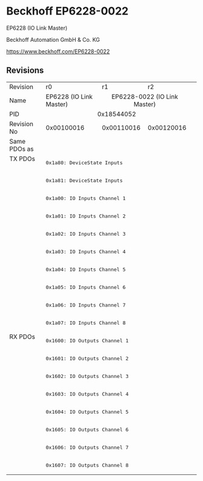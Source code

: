 # Beckhoff EP6228-0022

EP6228 (IO Link Master)

Beckhoff Automation GmbH & Co. KG

https://www.beckhoff.com/EP6228-0022

## Revisions
<table>
<tr >
<td>Revision</td>
<td>r0</td>
<td>r1</td>
<td>r2</td>
</tr>
<tr >
<td>Name</td>
<td>EP6228 (IO Link Master)</td>
<td colspan=2 align="center">EP6228-0022 (IO Link Master)</td>
</tr>
<tr >
<td>PID</td>
<td colspan=3 align="center">0x18544052</td>
</tr>
<tr >
<td>Revision No</td>
<td>0x00100016</td>
<td>0x00110016</td>
<td>0x00120016</td>
</tr>
<tr >
<td>Same PDOs as</td>
<td colspan=3 align="center"></td>
</tr>
<tr class="txpdo pdosection">
<td rowspan=10 valign=top>TX PDOs</td>
<td colspan=3 align="left"><pre>0x1a80: DeviceState Inputs</pre></td>
<td></td>
</tr>
<tr class="txpdo pdosection">
<td colspan=3 align="left"><pre>0x1a81: DeviceState Inputs</pre></td>
</tr>
<tr class="txpdo pdosection">
<td colspan=3 align="left"><pre>0x1a00: IO Inputs Channel 1</pre></td>
</tr>
<tr class="txpdo pdosection">
<td colspan=3 align="left"><pre>0x1a01: IO Inputs Channel 2</pre></td>
</tr>
<tr class="txpdo pdosection">
<td colspan=3 align="left"><pre>0x1a02: IO Inputs Channel 3</pre></td>
</tr>
<tr class="txpdo pdosection">
<td colspan=3 align="left"><pre>0x1a03: IO Inputs Channel 4</pre></td>
</tr>
<tr class="txpdo pdosection">
<td colspan=3 align="left"><pre>0x1a04: IO Inputs Channel 5</pre></td>
</tr>
<tr class="txpdo pdosection">
<td colspan=3 align="left"><pre>0x1a05: IO Inputs Channel 6</pre></td>
</tr>
<tr class="txpdo pdosection">
<td colspan=3 align="left"><pre>0x1a06: IO Inputs Channel 7</pre></td>
</tr>
<tr class="txpdo pdosection">
<td colspan=3 align="left"><pre>0x1a07: IO Inputs Channel 8</pre></td>
</tr>
<tr class="rxpdo pdosection">
<td rowspan=8 valign=top>RX PDOs</td>
<td colspan=3 align="left"><pre>0x1600: IO Outputs Channel 1</pre></td>
<td></td>
</tr>
<tr class="rxpdo pdosection">
<td colspan=3 align="left"><pre>0x1601: IO Outputs Channel 2</pre></td>
</tr>
<tr class="rxpdo pdosection">
<td colspan=3 align="left"><pre>0x1602: IO Outputs Channel 3</pre></td>
</tr>
<tr class="rxpdo pdosection">
<td colspan=3 align="left"><pre>0x1603: IO Outputs Channel 4</pre></td>
</tr>
<tr class="rxpdo pdosection">
<td colspan=3 align="left"><pre>0x1604: IO Outputs Channel 5</pre></td>
</tr>
<tr class="rxpdo pdosection">
<td colspan=3 align="left"><pre>0x1605: IO Outputs Channel 6</pre></td>
</tr>
<tr class="rxpdo pdosection">
<td colspan=3 align="left"><pre>0x1606: IO Outputs Channel 7</pre></td>
</tr>
<tr class="rxpdo pdosection">
<td colspan=3 align="left"><pre>0x1607: IO Outputs Channel 8</pre></td>
</tr>
</table>
